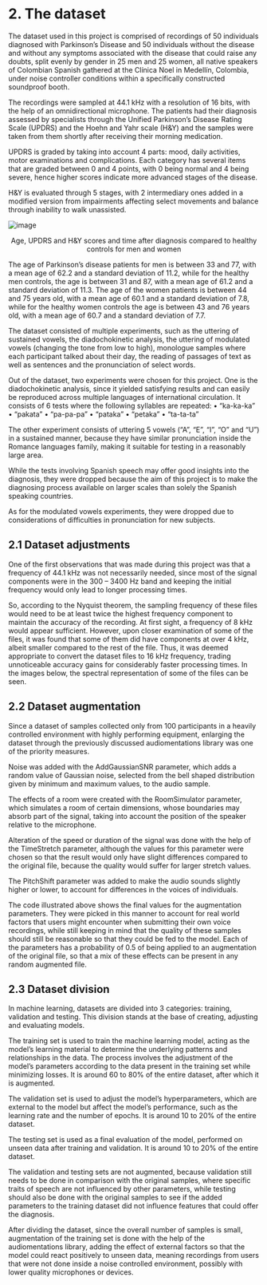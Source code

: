 # 2. The dataset

The dataset used in this project is comprised of recordings of 50 individuals diagnosed with Parkinson’s Disease and 50 individuals without the disease and without any symptoms associated with the disease that could raise any doubts, split evenly by gender in 25 men and 25 women, all native speakers of Colombian Spanish gathered at the Clínica Noel in Medellín, Colombia, under noise controller conditions within a specifically constructed soundproof booth.

The recordings were sampled at 44.1 kHz with a resolution of 16 bits, with the help of an omnidirectional microphone. The patients had their diagnosis assessed by specialists through the Unified Parkinson’s Disease Rating Scale (UPDRS) and the Hoehn and Yahr scale (H&Y) and the samples were taken from them shortly after receiving their morning medication.

UPDRS is graded by taking into account 4 parts: mood, daily activities, motor examinations and complications. Each category has several items that are graded between 0 and 4 points, with 0 being normal and 4 being severe, hence higher scores indicate more advanced stages of the disease.

H&Y is evaluated through 5 stages, with 2 intermediary ones added in a modified version from impairments affecting select movements and balance through inability to walk unassisted.

![image](https://github.com/user-attachments/assets/e03b977b-006b-4cba-a159-bc9aa74f11f8)
<center>Age, UPDRS and H&Y scores and time after diagnosis compared to healthy controls for men and women</center>

The age of Parkinson’s disease patients for men is between 33 and 77, with a mean age of 62.2 and a standard deviation of 11.2, while for the healthy men controls, the age is between 31 and 87, with a mean age of 61.2 and a standard deviation of 11.3. The age of the women patients is between 44 and 75 years old, with a mean age of 60.1 and a standard deviation of 7.8, while for the healthy women controls the age is between 43 and 76 years old, with a mean age of 60.7 and a standard deviation of 7.7.

The dataset consisted of multiple experiments, such as the uttering of sustained vowels, the diadochokinetic analysis, the uttering of modulated vowels (changing the tone from low to high), monologue samples where each participant talked about their day, the reading of passages of text as well as sentences and the pronunciation of select words.

Out of the dataset, two experiments were chosen for this project. One is the diadochokinetic analysis, since it yielded satisfying results and can easily be reproduced across multiple languages of international circulation. It consists of 6 tests where the following syllables are repeated:
• “ka-ka-ka”
• “pakata”
• “pa-pa-pa”
• “pataka”
• “petaka”
• “ta-ta-ta”

The other experiment consists of uttering 5 vowels (“A”, “E”, “I”, “O” and “U”) in a sustained manner, because they have similar pronunciation inside the Romance languages family, making it suitable for testing in a reasonably large area.

While the tests involving Spanish speech may offer good insights into the diagnosis, they were dropped because the aim of this project is to make the diagnosing process available on larger scales than solely the Spanish speaking countries.

As for the modulated vowels experiments, they were dropped due to considerations of difficulties in pronunciation for new subjects.

## 2.1 Dataset adjustments

One of the first observations that was made during this project was that a frequency of 44.1 kHz was not necessarily needed, since most of the signal components were in the 300 – 3400 Hz band and keeping the initial frequency would only lead to longer processing times.

So, according to the Nyquist theorem, the sampling frequency of these files would need to be at least twice the highest frequency component to maintain the accuracy of the recording. At first sight, a frequency of 8 kHz would appear sufficient. However, upon closer examination of some of the files, it was found that some of them did have components at over 4 kHz, albeit smaller compared to the rest of the file. Thus, it was deemed appropriate to convert the dataset files to 16 kHz frequency, trading unnoticeable accuracy gains for considerably faster processing times. In the images below, the spectral representation of some of the files can be seen.

## 2.2 Dataset augmentation

Since a dataset of samples collected only from 100 participants in a heavily controlled environment with highly performing equipment, enlarging the dataset through the previously discussed audiomentations library was one of the priority measures.

Noise was added with the AddGaussianSNR parameter, which adds a random value of Gaussian noise, selected from the bell shaped distribution given by minimum and maximum values, to the audio sample.

The effects of a room were created with the RoomSimulator parameter, which simulates a room of certain dimensions, whose boundaries may absorb part of the signal, taking into account the position of the speaker relative to the microphone.

Alteration of the speed or duration of the signal was done with the help of the TimeStretch parameter, although the values for this parameter were chosen so that the result would only have slight differences compared to the original file, because the quality would suffer for larger stretch values.

The PitchShift parameter was added to make the audio sounds slightly higher or lower, to account for differences in the voices of individuals.

The code illustrated above shows the final values for the augmentation parameters. They were picked in this manner to account for real world factors that users might encounter when submitting their own voice recordings, while still keeping in mind that the quality of these samples should still be reasonable so that they could be fed to the model. Each of the parameters has a probability of 0.5 of being applied to an augmentation of the original file, so that a mix of these effects can be present in any random augmented file.

## 2.3 Dataset division

In machine learning, datasets are divided into 3 categories: training, validation and testing. This division stands at the base of creating, adjusting and evaluating models.

The training set is used to train the machine learning model, acting as the model’s learning material to determine the underlying patterns and relationships in the data. The process involves the adjustment of the model’s parameters according to the data present in the training set while minimizing losses. It is around 60 to 80% of the entire dataset, after which it is augmented.

The validation set is used to adjust the model’s hyperparameters, which are external to the model but affect the model’s performance, such as the learning rate and the number of epochs. It is around 10 to 20% of the entire dataset.

The testing set is used as a final evaluation of the model, performed on unseen data after training and validation. It is around 10 to 20% of the entire dataset.

The validation and testing sets are not augmented, because validation still needs to be done in comparison with the original samples, where specific traits of speech are not influenced by other parameters, while testing should also be done with the original samples to see if the added parameters to the training dataset did not influence features that could offer the diagnosis.

After dividing the dataset, since the overall number of samples is small, augmentation of the training set is done with the help of the audiomentations library, adding the effect of external factors so that the model could react positively to unseen data, meaning recordings from users that were not done inside a noise controlled environment, possibly with lower quality microphones or devices.


